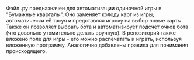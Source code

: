 Файл .py предназначен для автоматизации одиночной игры в "Бумажные кварталы". Оно заменяет колоду карт из игры, автоматически её тасуя и представляя игроку на выбор новые карты.
Также он позволяет выбрать бота и автоматизирует подсчет очков бота (что довольно утомительно делать вручную). 
В репозиторий также вложено поле для игры - его можно распечатать и играть, используя вложенную программу.
Аналогично добавлены правила для понимания происходящего.
